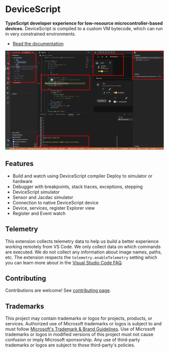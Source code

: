 # DeviceScript

**TypeScript developer experience for low-resource microcontroller-based devices.**
DeviceScript is compiled to a custom VM bytecode, which can run in very constrained
environments.

-   [Read the documentation](https://microsoft.github.io/devicescript/)

![Screenshot of the extension](https://github.com/microsoft/devicescript/blob/main/vscode/screenshot.png?raw=true "Annotated screenshot of DeviceScript in Visual Studio Code")

## Features

-   Build and watch using DeviceScript compiler
    Deploy to simulator or hardware
-   Debugger with breakpoints, stack traces, exceptions, stepping
-   DeviceScript simulator
-   Sensor and Jacdac simulator
-   Connection to native DeviceScript device
-   Device, services, register Explorer view
-   Register and Event watch

## Telemetry

This extension collects telemetry data to help us build a better experience working remotely from VS Code. We only collect data on which commands are executed. We do not collect any information about image names, paths, etc. The extension respects the `telemetry.enableTelemetry` setting which you can learn more about in the [Visual Studio Code FAQ](https://code.visualstudio.com/docs/supporting/faq#_how-to-disable-telemetry-reporting).

## Contributing

Contributions are welcome! See [contributing page](../CONTRIBUTING.md).

## Trademarks

This project may contain trademarks or logos for projects, products, or services. Authorized use of Microsoft
trademarks or logos is subject to and must follow
[Microsoft's Trademark & Brand Guidelines](https://www.microsoft.com/en-us/legal/intellectualproperty/trademarks/usage/general).
Use of Microsoft trademarks or logos in modified versions of this project must not cause confusion or imply Microsoft sponsorship.
Any use of third-party trademarks or logos are subject to those third-party's policies.
